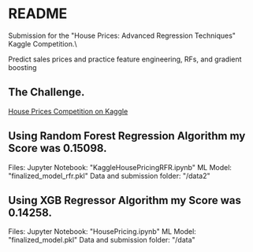 # README

Submission for the "House Prices: Advanced Regression Techniques" Kaggle Competition.\

Predict sales prices and practice feature engineering, RFs, and gradient boosting

## The Challenge. 

[House Prices Competition on Kaggle](https://www.kaggle.com/c/house-prices-advanced-regression-techniques/overview)

## Using Random Forest Regression Algorithm my Score was 0.15098. 

Files:
Jupyter Notebook: "KaggleHousePricingRFR.ipynb"
ML Model: "finalized_model_rfr.pkl"
Data and submission folder: "/data2"

## Using XGB Regressor Algorithm my Score was 0.14258. 

Files:
Jupyter Notebook: "HousePricing.ipynb"
ML Model: "finalized_model.pkl"
Data and submission folder: "/data"